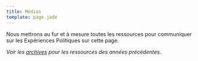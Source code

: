 ```yaml
---
title: Médias
template: page.jade
---
```


Nous mettrons au fur et à mesure toutes les ressources pour communiquer sur les Expériences Politiques sur cette page.

*Voir les [archives](/archives/) pour les ressources des années précédentes.*
